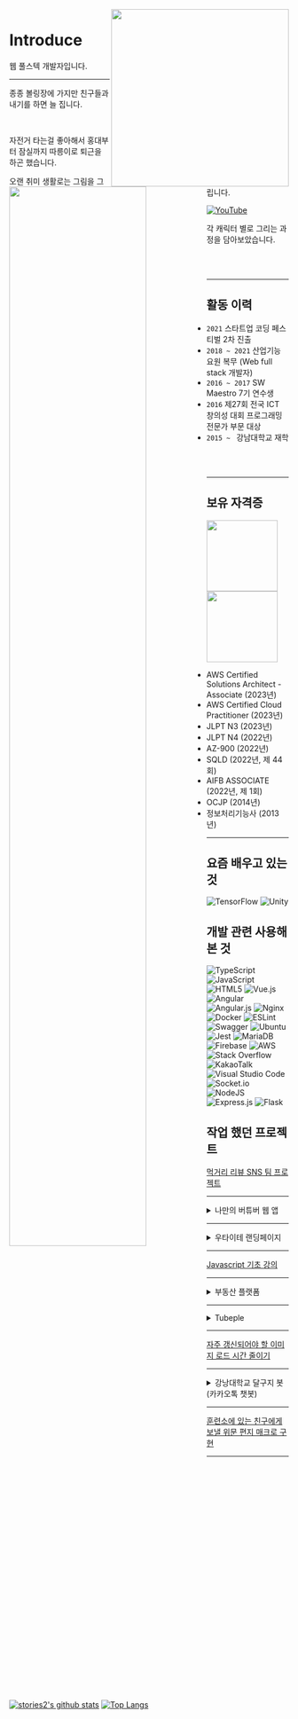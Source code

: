 <img align="right" width="320" src="https://user-images.githubusercontent.com/16532326/141936459-f614ed5c-1297-4175-934b-4a7a1bd9bda1.gif">

# Introduce

웹 풀스텍 개발자입니다. 

<hr></hr>

종종 볼링장에 가지만 친구들과 내기를 하면 늘 집니다.

</br>

자전거 타는걸 좋아해서 홍대부터 잠실까지 따릉이로 퇴근을 하곤 했습니다.

<section>
<img align="left" width="70%" src="https://user-images.githubusercontent.com/16532326/130327902-48d51b56-53d7-42ac-aafc-862a26374ee6.png">
<div width="30%">
오랜 취미 생활로는 그림을 그립니다.

[![YouTube](https://img.shields.io/badge/Youtube-%23FF0000.svg?style=for-the-badge&logo=YouTube&logoColor=white)](https://youtube.com/playlist?list=PLtxx9mLrCpnLkIZXWrORJnB_UPA9BvDNa)

각 캐릭터 별로 그리는 과정을 담아보았습니다. 
  </div>
</section>

<br>
<br>
<hr></hr>

## 활동 이력

- `2021` 스타트업 코딩 페스티벌 2차 진출
- `2018 ~ 2021` 산업기능 요원 복무 (Web full stack 개발자)
- `2016 ~ 2017` SW Maestro 7기 연수생
- `2016` 제27회 전국 ICT 창의성 대회 프로그래밍 전문가 부문 대상
- `2015 ~ ` 강남대학교 재학


<br>
<br>
<hr></hr>

## 보유 자격증

<div>
<img src="https://user-images.githubusercontent.com/16532326/169948644-66da33f6-029c-44db-8e58-354f3390c615.png" width="128"/>

<img src="https://user-images.githubusercontent.com/16532326/227770786-1f3d7ef8-a8f1-40eb-8d88-8465b793f30a.png" width="128"/>
</div>

- AWS Certified Solutions Architect - Associate (2023년)
- AWS Certified Cloud Practitioner (2023년)
- JLPT N3 (2023년)
- JLPT N4 (2022년)
- AZ-900 (2022년)
- SQLD (2022년, 제 44회)
- AIFB ASSOCIATE (2022년, 제 1회)
- OCJP (2014년)
- 정보처리기능사 (2013년)


<hr></hr>

## 요즘 배우고 있는 것

![TensorFlow](https://img.shields.io/badge/TensorFlow-%23FF6F00.svg?style=for-the-badge&logo=TensorFlow&logoColor=white) ![Unity](https://img.shields.io/badge/unity-%23000000.svg?style=for-the-badge&logo=unity&logoColor=white)

## 개발 관련 사용해 본 것

![TypeScript](https://img.shields.io/badge/typescript-%23007ACC.svg?style=for-the-badge&logo=typescript&logoColor=white) ![JavaScript](https://img.shields.io/badge/javascript-%23323330.svg?style=for-the-badge&logo=javascript&logoColor=%23F7DF1E) ![HTML5](https://img.shields.io/badge/html5-%23E34F26.svg?style=for-the-badge&logo=html5&logoColor=white) ![Vue.js](https://img.shields.io/badge/vuejs-%2335495e.svg?style=for-the-badge&logo=vuedotjs&logoColor=%234FC08D)	![Angular](https://img.shields.io/badge/angular-%23DD0031.svg?style=for-the-badge&logo=angular&logoColor=white) ![Angular.js](https://img.shields.io/badge/angular.js-%23E23237.svg?style=for-the-badge&logo=angularjs&logoColor=white) ![Nginx](https://img.shields.io/badge/nginx-%23009639.svg?style=for-the-badge&logo=nginx&logoColor=white) ![Docker](https://img.shields.io/badge/docker-%230db7ed.svg?style=for-the-badge&logo=docker&logoColor=white) ![ESLint](https://img.shields.io/badge/ESLint-4B3263?style=for-the-badge&logo=eslint&logoColor=white) ![Swagger](https://img.shields.io/badge/-Swagger-%23Clojure?style=for-the-badge&logo=swagger&logoColor=white) ![Ubuntu](https://img.shields.io/badge/Ubuntu-E95420?style=for-the-badge&logo=ubuntu&logoColor=white) ![Jest](https://img.shields.io/badge/-jest-%23C21325?style=for-the-badge&logo=jest&logoColor=white) ![MariaDB](https://img.shields.io/badge/MariaDB-003545?style=for-the-badge&logo=mariadb&logoColor=white) ![Firebase](https://img.shields.io/badge/firebase-%23039BE5.svg?style=for-the-badge&logo=firebase) ![AWS](https://img.shields.io/badge/AWS-%23FF9900.svg?style=for-the-badge&logo=amazon-aws&logoColor=white) ![Stack Overflow](https://img.shields.io/badge/-Stackoverflow-FE7A16?style=for-the-badge&logo=stack-overflow&logoColor=white) ![KakaoTalk](https://img.shields.io/badge/kakaotalk-ffcd00.svg?style=for-the-badge&logo=kakaotalk&logoColor=000000) ![Visual Studio Code](https://img.shields.io/badge/Visual%20Studio%20Code-0078d7.svg?style=for-the-badge&logo=visual-studio-code&logoColor=white) ![Socket.io](https://img.shields.io/badge/Socket.io-black?style=for-the-badge&logo=socket.io&badgeColor=010101) ![NodeJS](https://img.shields.io/badge/node.js-6DA55F?style=for-the-badge&logo=node.js&logoColor=white) ![Express.js](https://img.shields.io/badge/express.js-%23404d59.svg?style=for-the-badge&logo=express&logoColor=%2361DAFB) ![Flask](https://img.shields.io/badge/flask-%23000.svg?style=for-the-badge&logo=flask&logoColor=white)


## 작업 했던 프로젝트

[먹거리 리뷰 SNS 팀 프로젝트](https://github.com/foodsns/Frontend/wiki/%ED%94%84%EB%A1%9C%EC%A0%9D%ED%8A%B8-%EB%82%B4%EC%9A%A9-%EC%A0%95%EB%A6%AC)

<hr></hr>

<details>
<summary>나만의 버튜버 웹 앱</summary>


## 나만의 버튜버 웹 앱

<div align="center">
<img src="https://user-images.githubusercontent.com/16532326/137676404-7ce2f913-75bc-4d55-a677-d913387a4231.PNG" width="187.5"/>
<img src="https://user-images.githubusercontent.com/16532326/137676416-1682b358-d356-4d52-ad5a-301e279103ff.PNG" width="187.5"/>
<img src="https://user-images.githubusercontent.com/16532326/137676415-9e867f6d-6f7e-43ed-898c-ca864c9d4e06.PNG" width="187.5"/>
</div>

<div align="center">
<video controls src="https://user-images.githubusercontent.com/16532326/137676888-d0380726-453f-4182-afc8-aac5fb0c7382.mov" alt="demo" mute="mute" autoplay="autoplay" playsinline/>
</div>

- [개발 repo 바로가기](https://github.com/stories2/Vtuber)
</details>

<hr></hr>

<details>
<summary>우타이테 랜딩페이지</summary>
  
## 우타이테 랜딩페이지

<img src="https://user-images.githubusercontent.com/16532326/123370720-42b9b700-d5bb-11eb-9cf3-55997afc9ea4.png" width="640"/>

서브 컬쳐 공연 홍보용 페이지 개발, [링크](https://github.com/UTA-CONNECT/Landing-page)

- [개발 내용 정리](https://github.com/UTA-CONNECT/Landing-page/blob/main/Ver.1.0%20development%20history.md)

  </details>

<hr></hr>

[Javascript 기초 강의](https://www.letuin.com/lecture.php?action=view&no=5323)

<hr></hr>

<details>
<summary>부동산 플랫폼 </summary>
  
## 부동산 플랫폼 

[홈페이지](http://www.folie.co.kr/)

![스크린샷 2021-03-10 오후 2 05 28](https://user-images.githubusercontent.com/16532326/110579233-b3be9580-81a9-11eb-9087-89bb7fb65d30.png)

![화면 기록 2021-03-10 오후 2 03 12](https://user-images.githubusercontent.com/16532326/110579260-c507a200-81a9-11eb-9daf-0af0949929a3.gif)

- Backend 테스트 자동화

![화면-기록-2021-06-20-오후-2 13 10](https://user-images.githubusercontent.com/16532326/122662970-0d375700-d1d2-11eb-9276-32287bfeedb9.gif)

- 관리자 페이지 내부 화면

<img src="https://user-images.githubusercontent.com/16532326/110579268-c9cc5600-81a9-11eb-8718-e288b73ef150.png" width="640"/> <img src="https://user-images.githubusercontent.com/16532326/110579274-cc2eb000-81a9-11eb-8365-d0f6dc14552b.png" width="640"/>

기술 스택 

`Vue.js`, `Kakao Map API`, `Flask`, `Swagger`, `Nginx Loadbalance`

</details>

<hr></hr>

<details>
<summary>Tubeple</summary>
  
## Tubeple

동영상에 구름 텍스트 렌더링하기 / 구름 빠르게 로드하기 (Redis)

![video (1)-min](https://user-images.githubusercontent.com/16532326/103128833-1ee3ea00-46da-11eb-8d05-f91499445c28.gif)

![화면 기록 2021-03-10 오후 1 52 22](https://user-images.githubusercontent.com/16532326/110578557-7574a680-81a8-11eb-8a5c-92ed99b4933e.gif)

[튜브플 링크](https://tubeple.com/)

기술 스택 

`Vue.js`, `Canvas`, `TSOA`, `TS`, `Amazon ElastiCache`

</details>
  
  <hr></hr>
  
[자주 갱신되어야 할 이미지 로드 시간 줄이기](https://mediasolutionkr.github.io/optimization/%EB%8D%B0%EC%9D%B4%ED%84%B0%EA%B0%80-%EB%A7%8E%EB%8B%A4%EB%A9%B4-%EC%B5%9C%EC%A0%81%ED%99%94%EB%9D%BC%EB%8F%84-%EC%A2%8B%EC%95%84%ED%95%B4-%EC%A3%BC%EC%8B%A4-%EC%88%98-%EC%9E%88%EB%82%98%EC%9A%94/)

<hr></hr>

<details>
<summary>강낭대학교 달구지 봇 (카카오톡 챗봇)</summary>
  
## 챗봇 제작

강낭대학교 달구지 봇 (카카오톡 챗봇)

<img src="https://user-images.githubusercontent.com/16532326/110579811-d604e300-81aa-11eb-95f3-707d3b5f8223.PNG" width="240"/> <img src="https://user-images.githubusercontent.com/16532326/110579818-d8673d00-81aa-11eb-9150-6eab5d779027.PNG" width="240"/> <img src="https://user-images.githubusercontent.com/16532326/110579821-d9986a00-81aa-11eb-9bbb-ac8fc0b72d9f.PNG" width="240"/>

- 교내 무료 셔틀 버스의 시간표 안내 및 각종 학교 생활 정보 안내 챗봇

기술 스택

`Firebase`, `Node.js`, `Angular.js`

[링크](https://pf.kakao.com/_wkxjxoxl)

- 카카오톡 챗봇 구현하기 튜토리얼 작성 [링크](https://steemit.com/kr/@stories282/5vy9xs)
- 카카오톡 번역 챗봇 구현하기 튜토리얼 작성 [링크](https://stories2.tistory.com/entry/%EC%B9%B4%EC%B9%B4%EC%98%A4%ED%86%A1-%EC%95%84%EC%9D%B4-%EC%98%A4%ED%94%88-%EB%B9%8C%EB%8D%94%EB%A5%BC-%EC%9D%B4%EC%9A%A9%ED%95%B4-%EB%B2%88%EC%97%AD-%EB%B4%87-%EB%A7%8C%EB%93%A4%EA%B8%B0)

</details>

<hr></hr>

[훈련소에 있는 친구에게 보낼 위문 편지 매크로 구현](https://github.com/stories2/The-Camp-Letter)

<hr></hr>

[![stories2's github stats](https://github-readme-stats.vercel.app/api?username=stories2&count_private=true&show_icons=true&hide_border=true&bg_color=00000000&title_color=D65476&icon_color=D65476&text_color=BA5A6F)](https://github.com/stories2)
[![Top Langs](https://github-readme-stats.vercel.app/api/top-langs?username=stories2&count_private=true&show_icons=true&hide_border=true&bg_color=00000000&title_color=D65476&icon_color=D65476&text_color=BA5A6F)](https://github.com/stories2)
